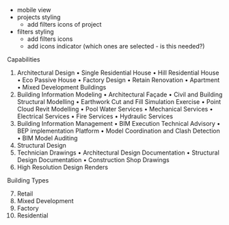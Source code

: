 - mobile view
- projects styling
  - add filters icons of project
- filters styling
  - add filters icons
  - add icons indicator (which ones are selected - is this needed?)

Capabilities

1. Architectural Design
   • Single Residential House
   • Hill Residential House
   • Eco Passive House
   • Factory Design
   • Retain Renovation
   • Apartment
   • Mixed Development Buildings
2. Building Information Modeling
   • Architectural Façade
   • Civil and Building Structural Modelling
   • Earthwork Cut and Fill Simulation Exercise
   • Point Cloud Revit Modelling
   • Pool Water Services
   • Mechanical Services
   • Electrical Services
   • Fire Services
   • Hydraulic Services
3. Building Information Management
   • BIM Execution Technical Advisory
   • BEP implementation Platform
   • Model Coordination and Clash Detection
   • BIM Model Auditing
4. Structural Design
5. Technician Drawings
   • Architectural Design Documentation
   • Structural Design Documentation
   • Construction Shop Drawings
6. High Resolution Design Renders

Building Types

7. Retail
8. Mixed Development
9. Factory
10. Residential
